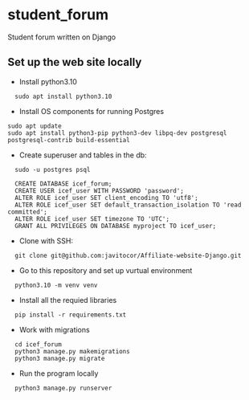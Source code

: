# student_forum
Student forum written on Django

## Set up the web site locally
  - Install python3.10
  ```
    sudo apt install python3.10
  ```
  - Install OS components for running Postgres
  ```
  sudo apt update
  sudo apt install python3-pip python3-dev libpq-dev postgresql postgresql-contrib build-essential
  ```
  - Create superuser and tables in the db:
  ```
    sudo -u postgres psql

    CREATE DATABASE icef_forum;
    CREATE USER icef_user WITH PASSWORD 'password';
    ALTER ROLE icef_user SET client_encoding TO 'utf8';
    ALTER ROLE icef_user SET default_transaction_isolation TO 'read committed';
    ALTER ROLE icef_user SET timezone TO 'UTC';
    GRANT ALL PRIVILEGES ON DATABASE myproject TO icef_user;
  ```
  - Clone with SSH:
  ```
    git clone git@github.com:javitocor/Affiliate-website-Django.git
  ```
  - Go to this repository and set up vurtual environment
  ```
    python3.10 -m venv venv
  ```
  - Install all the requied libraries
  ```
    pip install -r requirements.txt
  ```
  - Work with migrations
  ```
    cd icef_forum
    python3 manage.py makemigrations
    python3 manage.py migrate
  ```
  - Run the program locally
  ```
    python3 manage.py runserver
  ```
